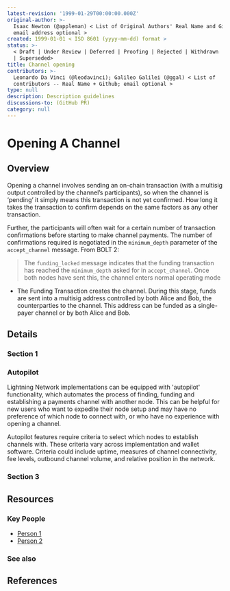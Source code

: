 ```yaml
---
latest-revision: '1999-01-29T00:00:00.000Z'
original-author: >-
  Isaac Newton (@appleman) < List of Original Authors' Real Name and Github;
  email address optional >
created: 1999-01-01 < ISO 8601 (yyyy-mm-dd) format >
status: >-
  < Draft | Under Review | Deferred | Proofing | Rejected | Withdrawn | Accepted
  | Superseded>
title: Channel opening
contributors: >-
  Leonardo Da Vinci (@leodavinci); Galileo Galilei (@ggal) < List of
  contributors -- Real Name + Github; email optional >
type: null
description: Description guidelines
discussions-to: (GitHub PR)
category: null
---
```


# Opening A Channel

## Overview



Opening a channel involves sending an on-chain transaction \(with a multisig output controlled by the channel’s participants\), so when the channel is ‘pending’ it simply means this transaction is not yet confirmed. How long it takes the transaction to confirm depends on the same factors as any other transaction.

Further, the participants will often wait for a certain number of transaction confirmations before starting to make channel payments. The number of confirmations required is negotiated in the `minimum_depth` parameter of the `accept_channel` message. From BOLT 2:

> The `funding_locked` message indicates that the funding transaction has reached the `minimum_depth` asked for in `accept_channel`. Once both nodes have sent this, the channel enters normal operating mode



* The Funding Transaction creates the channel. During this stage, funds are sent into a multisig address controlled by both Alice and Bob, the counterparties to the channel. This address can be funded as a single-payer channel or by both Alice and Bob.



## Details

### Section 1

### Autopilot

Lightning Network implementations can be equipped with 'autopilot' functionality, which automates the process of finding, funding and establishing a payments channel with another node. This can be helpful for new users who want to expedite their node setup and may have no preference of which node to connect with, or who have no experience with opening a channel. 

Autopilot features require criteria to select which nodes to establish channels with. These criteria vary across implementation and wallet software. Criteria could include uptime, measures of channel connectivity, fee levels, outbound channel volume, and relative position in the network. 

### Section 3

## Resources

### Key People

* [Person 1](channel-opening.md)
* [Person 2](channel-opening.md)

### See also

## References

